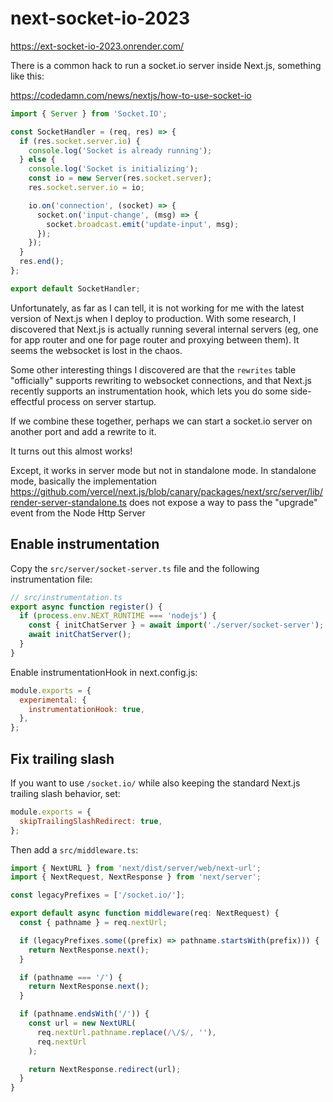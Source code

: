 # next-socket-io-2023

https://ext-socket-io-2023.onrender.com/

There is a common hack to run a socket.io server inside Next.js, something like this:

https://codedamn.com/news/nextjs/how-to-use-socket-io

```ts
import { Server } from 'Socket.IO';

const SocketHandler = (req, res) => {
  if (res.socket.server.io) {
    console.log('Socket is already running');
  } else {
    console.log('Socket is initializing');
    const io = new Server(res.socket.server);
    res.socket.server.io = io;

    io.on('connection', (socket) => {
      socket.on('input-change', (msg) => {
        socket.broadcast.emit('update-input', msg);
      });
    });
  }
  res.end();
};

export default SocketHandler;
```

Unfortunately, as far as I can tell, it is not working for me with the latest version of Next.js when I deploy to production. With some research, I discovered that Next.js is actually running several internal servers (eg, one for app router and one for page router and proxying between them). It seems the websocket is lost in the chaos.

Some other interesting things I discovered are that the `rewrites` table "officially" supports rewriting to websocket connections, and that Next.js recently supports an instrumentation hook, which lets you do some side-effectful process on server startup.

If we combine these together, perhaps we can start a socket.io server on another port and add a rewrite to it.

It turns out this almost works!

Except, it works in server mode but not in standalone mode. In standalone mode, basically the implementation https://github.com/vercel/next.js/blob/canary/packages/next/src/server/lib/render-server-standalone.ts does not expose a way to pass the "upgrade" event from the Node Http Server

## Enable instrumentation

Copy the `src/server/socket-server.ts` file and the following instrumentation file:

```ts
// src/instrumentation.ts
export async function register() {
  if (process.env.NEXT_RUNTIME === 'nodejs') {
    const { initChatServer } = await import('./server/socket-server');
    await initChatServer();
  }
}
```

Enable instrumentationHook in next.config.js:

```js
module.exports = {
  experimental: {
    instrumentationHook: true,
  },
};
```

## Fix trailing slash

If you want to use `/socket.io/` while also keeping the standard Next.js trailing slash behavior, set:

```js
module.exports = {
  skipTrailingSlashRedirect: true,
};
```

Then add a `src/middleware.ts`:

```ts
import { NextURL } from 'next/dist/server/web/next-url';
import { NextRequest, NextResponse } from 'next/server';

const legacyPrefixes = ['/socket.io/'];

export default async function middleware(req: NextRequest) {
  const { pathname } = req.nextUrl;

  if (legacyPrefixes.some((prefix) => pathname.startsWith(prefix))) {
    return NextResponse.next();
  }

  if (pathname === '/') {
    return NextResponse.next();
  }

  if (pathname.endsWith('/')) {
    const url = new NextURL(
      req.nextUrl.pathname.replace(/\/$/, ''),
      req.nextUrl
    );

    return NextResponse.redirect(url);
  }
}
```
